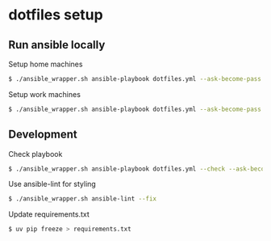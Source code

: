 # dotfiles setup 

## Run ansible locally

Setup home machines
```bash
$ ./ansible_wrapper.sh ansible-playbook dotfiles.yml --ask-become-pass
```

Setup work machines
```bash
$ ./ansible_wrapper.sh ansible-playbook dotfiles.yml --ask-become-pass --extra-vars="work=true"
```

## Development

Check playbook

```bash
$ ./ansible_wrapper.sh ansible-playbook dotfiles.yml --check --ask-become-pass
```

Use ansible-lint for styling

```bash
$ ./ansible_wrapper.sh ansible-lint --fix
```

Update requirements.txt

```bash
$ uv pip freeze > requirements.txt 
```
